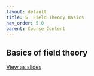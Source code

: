 ```yaml
---
layout: default
title: 5. Field Theory Basics
nav_order: 5.0
parent: Course Content
---
```


## Basics of field theory

<div>
<a href="slides/05-fieldbasics.html"> View as slides </a>
</div>